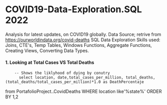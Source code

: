 # COVID19-Data-Exploration.SQL 2022

Analysis for latest updates, on COVID19 globally. Data Source; retrive from https://ourworldindata.org/covid-deaths SQL Data Exploration Skills used: Joins, CTE's, Temp Tables, Windows Functions, Aggregate Functions, Creating Views, Converting Data Types.


 #### 1. Looking at Total Cases VS Total Deaths
        -- Shows the liklyhood of dying by conutry
          select location, date,total_cases_per_million, total_deaths, (total_deaths/total_cases_per_million)*1.0 as DeathPercentaje
from PortafolioProject..CovidDeaths
WHERE location like'%state%'
ORDER BY 1,2	
